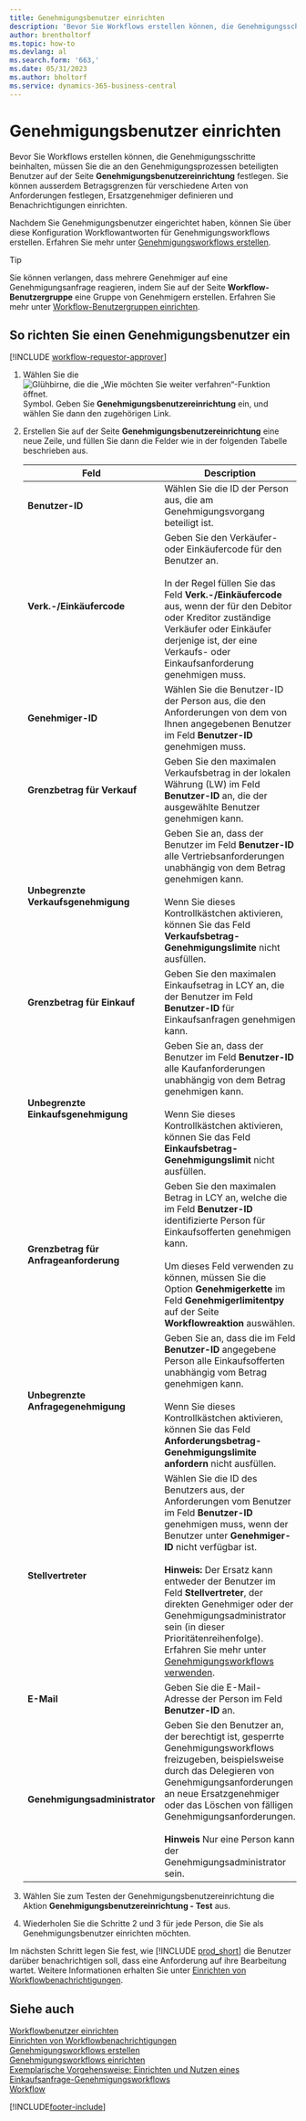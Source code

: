 ```yaml
---
title: Genehmigungsbenutzer einrichten
description: 'Bevor Sie Workflows erstellen können, die Genehmigungsschritte betreffen, müssen Sie die Workflowbenutzer einrichten, die von den Genehmigungsprozessen betroffen sind.'
author: brentholtorf
ms.topic: how-to
ms.devlang: al
ms.search.form: '663,'
ms.date: 05/31/2023
ms.author: bholtorf
ms.service: dynamics-365-business-central
---
```

# Genehmigungsbenutzer einrichten

Bevor Sie Workflows erstellen können, die Genehmigungsschritte beinhalten, müssen Sie die an den Genehmigungsprozessen beteiligten Benutzer auf der Seite **Genehmigungsbenutzereinrichtung** festlegen. Sie können ausserdem Betragsgrenzen für verschiedene Arten von Anforderungen festlegen, Ersatzgenehmiger definieren und Benachrichtigungen einrichten.  

Nachdem Sie Genehmigungsbenutzer eingerichtet haben, können Sie über diese Konfiguration Workflowantworten für Genehmigungsworkflows erstellen. Erfahren Sie mehr unter [Genehmigungsworkflows erstellen](across-how-to-create-workflows.md).  

> [!TIP]
> Sie können verlangen, dass mehrere Genehmiger auf eine Genehmigungsanfrage reagieren, indem Sie auf der Seite **Workflow-Benutzergruppe** eine Gruppe von Genehmigern erstellen. Erfahren Sie mehr unter [Workflow-Benutzergruppen einrichten](across-how-to-set-up-workflow-users.md).  

## So richten Sie einen Genehmigungsbenutzer ein

[!INCLUDE [workflow-requestor-approver](includes/workflow-requestor-approver.md)]

1. Wählen Sie die ![Glühbirne, die die „Wie möchten Sie weiter verfahren“-Funktion öffnet.](media/ui-search/search_small.png "Tell Me-Funktion") Symbol. Geben Sie **Genehmigungsbenutzereinrichtung** ein, und wählen Sie dann den zugehörigen Link.  
2. Erstellen Sie auf der Seite **Genehmigungsbenutzereinrichtung** eine neue Zeile, und füllen Sie dann die Felder wie in der folgenden Tabelle beschrieben aus.  

   |Feld|Description|
   |-----|-----------|
   |**Benutzer-ID**|Wählen Sie die ID der Person aus, die am Genehmigungsvorgang beteiligt ist.|
   |**Verk.-/Einkäufercode**|Geben Sie den Verkäufer- oder Einkäufercode für den Benutzer an.<br /><br /> In der Regel füllen Sie das Feld **Verk.-/Einkäufercode** aus, wenn der für den Debitor oder Kreditor zuständige Verkäufer oder Einkäufer derjenige ist, der eine Verkaufs- oder Einkaufsanforderung genehmigen muss.|
   |**Genehmiger-ID**|Wählen Sie die Benutzer-ID der Person aus, die den Anforderungen von dem von Ihnen angegebenen Benutzer im Feld **Benutzer-ID** genehmigen muss.|
   |**Grenzbetrag für Verkauf**|Geben Sie den maximalen Verkaufsbetrag in der lokalen Währung (LW) im Feld **Benutzer-ID** an, die der ausgewählte Benutzer genehmigen kann.|
   |**Unbegrenzte Verkaufsgenehmigung**|Geben Sie an, dass der Benutzer im Feld **Benutzer-ID** alle Vertriebsanforderungen unabhängig von dem Betrag genehmigen kann.<br /><br /> Wenn Sie dieses Kontrollkästchen aktivieren, können Sie das Feld **Verkaufsbetrag-Genehmigungslimite** nicht ausfüllen.|
   |**Grenzbetrag für Einkauf**|Geben Sie den maximalen Einkaufsetrag in LCY an, die der Benutzer im Feld **Benutzer-ID** für Einkaufsanfragen genehmigen kann.|
   |**Unbegrenzte Einkaufsgenehmigung**|Geben Sie an, dass der Benutzer im Feld **Benutzer-ID** alle Kaufanforderungen unabhängig von dem Betrag genehmigen kann.<br /><br /> Wenn Sie dieses Kontrollkästchen aktivieren, können Sie das Feld **Einkaufsbetrag-Genehmigungslimit** nicht ausfüllen.|
   |**Grenzbetrag für Anfrageanforderung**|Geben Sie den maximalen Betrag in LCY an, welche die im Feld **Benutzer-ID** identifizierte Person für Einkaufsofferten genehmigen kann.<br /><br /> Um dieses Feld verwenden zu können, müssen Sie die Option **Genehmigerkette** im Feld **Genehmigerlimitentpy** auf der Seite **Workflowreaktion** auswählen.|
   |**Unbegrenzte Anfragegenehmigung**|Geben Sie an, dass die im Feld **Benutzer-ID** angegebene Person alle Einkaufsofferten unabhängig vom Betrag genehmigen kann.<br /><br /> Wenn Sie dieses Kontrollkästchen aktivieren, können Sie das Feld **Anforderungsbetrag-Genehmigungslimite anfordern** nicht ausfüllen.|
   |**Stellvertreter**|Wählen Sie die ID des Benutzers aus, der Anforderungen vom Benutzer im Feld **Benutzer-ID** genehmigen muss, wenn der Benutzer unter **Genehmiger-ID** nicht verfügbar ist. <br /><br />**Hinweis:** Der Ersatz kann entweder der Benutzer im Feld **Stellvertreter**, der direkten Genehmiger oder der Genehmigungsadministrator sein (in dieser Prioritätenreihenfolge). Erfahren Sie mehr unter [Genehmigungsworkflows verwenden](across-how-use-approval-workflows.md).|
   |**E-Mail**|Geben Sie die E-Mail-Adresse der Person im Feld **Benutzer-ID** an.|
   |**Genehmigungsadministrator**|Geben Sie den Benutzer an, der berechtigt ist, gesperrte Genehmigungsworkflows freizugeben, beispielsweise durch das Delegieren von Genehmigungsanforderungen an neue Ersatzgenehmiger oder das Löschen von fälligen Genehmigungsanforderungen.<br /><br />**Hinweis** Nur eine Person kann der Genehmigungsadministrator sein.|

3. Wählen Sie zum Testen der Genehmigungsbenutzereinrichtung die Aktion **Genehmigungsbenutzereinrichtung - Test** aus.  
4. Wiederholen Sie die Schritte 2 und 3 für jede Person, die Sie als Genehmigungsbenutzer einrichten möchten.  

Im nächsten Schritt legen Sie fest, wie [!INCLUDE [prod_short](includes/prod_short.md)] die Benutzer darüber benachrichtigen soll, dass eine Anforderung auf ihre Bearbeitung wartet. Weitere Informationen erhalten Sie unter [Einrichten von Workflowbenachrichtigungen](across-setting-up-workflow-notifications.md).

## Siehe auch 

[Workflowbenutzer einrichten](across-how-to-set-up-workflow-users.md)  
[Einrichten von Workflowbenachrichtigungen](across-setting-up-workflow-notifications.md)  
[Genehmigungsworkflows erstellen](across-how-to-create-workflows.md)  
[Genehmigungsworkflows einrichten](across-set-up-workflows.md)  
[Exemplarische Vorgehensweise: Einrichten und Nutzen eines Einkaufsanfrage-Genehmigungsworkflows](walkthrough-setting-up-and-using-a-purchase-approval-workflow.md)  
[Workflow](across-workflow.md)  

[!INCLUDE[footer-include](includes/footer-banner.md)]
